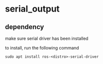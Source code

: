 # serial_output

## dependency

make sure serial driver has been installed

to install, run the following command
```
sudo apt install ros-<distro>-serial-driver
```